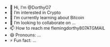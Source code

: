 - 👋 Hi, I’m @DorthyO7
- 👀 I’m interested in Crypto
- 🌱 I’m currently learning about Bitcoin
- 💞️ I’m looking to collaborate on ...
- 📫 How to reach me flemingdorthy807ATGMAIL
- 😄 Pronouns: ...
- ⚡ Fun fact: ...

<!---
DorthyO7/DorthyO7 is a ✨ special ✨ repository because its `README.md` (this file) appears on your GitHub profile.
You can click the Preview link to take a look at your changes.
--->
